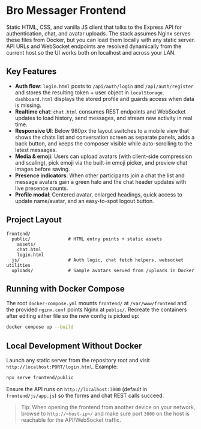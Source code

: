 # Bro Messager Frontend

Static HTML, CSS, and vanilla JS client that talks to the Express API for
authentication, chat, and avatar uploads. The stack assumes Nginx serves these
files from Docker, but you can load them locally with any static server. API
URLs and WebSocket endpoints are resolved dynamically from the current host so
the UI works both on localhost and across your LAN.

## Key Features
- **Auth flow**: `login.html` posts to `/api/auth/login` and `/api/auth/register`
  and stores the resulting token + user object in `localStorage`. `dashboard.html`
  displays the stored profile and guards access when data is missing.
- **Realtime chat**: `chat.html` consumes REST endpoints and WebSocket updates
  to load history, send messages, and stream new activity in real time.
- **Responsive UI**: Below 980px the layout switches to a mobile view that shows
  the chats list and conversation screen as separate panels, adds a back button,
  and keeps the composer visible while auto-scrolling to the latest messages.
- **Media & emoji**: Users can upload avatars (with client-side compression and
  scaling), pick emoji via the built-in emoji picker, and preview chat images
  before saving.
- **Presence indicators**: When other participants join a chat the list and
  message avatars gain a green halo and the chat header updates with live
  presence counts.
- **Profile modal**: Centered avatar, enlarged headings, quick access to update
  name/avatar, and an easy-to-spot logout button.

## Project Layout
```
frontend/
  public/              # HTML entry points + static assets
    assets/
    chat.html
    login.html
  js/                  # Auth logic, chat fetch helpers, websocket utilities
  uploads/             # Sample avatars served from /uploads in Docker
```

## Running with Docker Compose
The root `docker-compose.yml` mounts `frontend/` at `/var/www/frontend` and the
provided `nginx.conf` points Nginx at `public/`. Recreate the containers after
editing either file so the new config is picked up:

```bash
docker compose up --build
```

## Local Development Without Docker
Launch any static server from the repository root and visit
`http://localhost:PORT/login.html`. Example:

```bash
npx serve frontend/public
```

Ensure the API runs on `http://localhost:3000` (default in `frontend/js/app.js`)
so the forms and chat REST calls succeed.

> Tip: When opening the frontend from another device on your network, browse to
> `http://<host-ip>/` and make sure port `3000` on the host is reachable for the
> API/WebSocket traffic.
